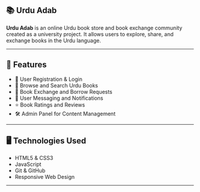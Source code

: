 ## 📚 Urdu Adab

**Urdu Adab** is an online Urdu book store and book exchange community created as a university project. It allows users to explore, share, and exchange books in the Urdu language.

---

## 🌟 Features

- 👤 User Registration & Login
- 📖 Browse and Search Urdu Books
- 🔄 Book Exchange and Borrow Requests
- 💬 User Messaging and Notifications
- ⭐ Book Ratings and Reviews
- 🛠️ Admin Panel for Content Management

---

## 🖥️ Technologies Used

- HTML5 & CSS3  
- JavaScript  
- Git & GitHub  
- Responsive Web Design

---